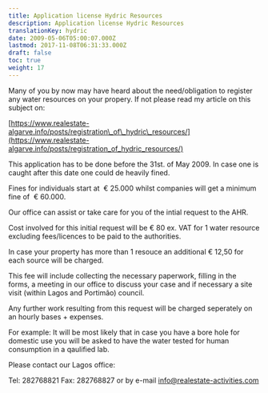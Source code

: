 ```yaml
---
title: Application license Hydric Resources
description: Application license Hydric Resources
translationKey: hydric
date: 2009-05-06T05:00:07.000Z
lastmod: 2017-11-08T06:31:33.000Z
draft: false
toc: true
weight: 17
---
```


Many of you by now may have heard about the need/obligation to register any water resources on your propery. If not please read my article on this subject on:

[https://www.realestate-algarve.info/posts/registration\_of\_hydric\_resources/](https://www.realestate-algarve.info/posts/registration_of_hydric_resources/)

This application has to be done before the 31st. of May 2009. In case one is caught after this date one could de heavily fined.

Fines for individuals start at  € 25.000 whilst companies will get a minimum fine of  € 60.000.

Our office can assist or take care for you of the intial request to the AHR.

Cost involved for this initial request will be € 80 ex. VAT for 1 water resource excluding fees/licences to be paid to the authorities.

In case your property has more than 1 resouce an additional € 12,50 for each source will be charged.

This fee will include collecting the necessary paperwork, filling in the forms, a meeting in our office to discuss your case and if necessary a site visit (within Lagos and Portimão) council.

Any further work resulting from this request will be charged seperately on an hourly bases + expenses.

For example: It will be most likely that in case you have a bore hole for domestic use you will be asked to have the water tested for human consumption in a qaulified lab. 

Please contact our Lagos office:

Tel: 282768821 Fax: 282768827 or by e-mail [info@realestate-activities.com](mailto:info@realestate-activities.com)
